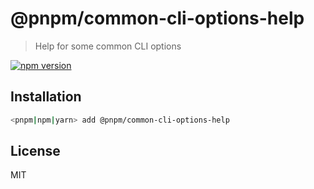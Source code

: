 # @pnpm/common-cli-options-help

> Help for some common CLI options

[![npm version](https://img.shields.io/npm/v/@pnpm/common-cli-options-help.svg)](https://www.npmjs.com/package/@pnpm/common-cli-options-help)

## Installation

```sh
<pnpm|npm|yarn> add @pnpm/common-cli-options-help
```

## License

MIT
